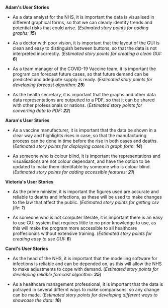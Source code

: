 **Adam's User Stories**
- As a data analyst for the NHS, it is important the data is visualised in different graphical forms, so that we can clearly identify trends and potential risks that could arise. (_Estimated story points for adding graphs: **15**_)

- As a doctor with poor vision, it is important that the layout of the GUI is clean and easy to distinguish between buttons, so that the data is not interpreted incorrectly. (_Estimated story points for creating a clean GUI: **6**_)

- As a team manager of the COVID-19 Vaccine team, it is important the program can forecast future cases, so that future demand can be predicted and adequate supply is ready. (_Estimated story points for developing forecast algorithm: **25**_)

- As the health secretary, it is important that the graphs and other data data representations are outputted to a PDF, so that it can be shared with other professionals or nations. (_Estimated story points for converting data to PDF: **22**_)

**Aaran's User Stories**
- As a vaccine manufacturer, it is important that the data be shown in a clear way and highlights rises in case, so that the manufacturing process can be done in time before the rise in both cases and deaths. (_Estimated story points for displaying cases in graph form: **14**_)

- As someone who is colour blind, it is important the representations and visualisations are not colour dependant, and have the option to be updated to make them identifable by someone who is colour blind. (_Estimated story points for adding accessible features: **21**_)

**Victoria's User Stories**
- As the prime minister, it is important the figures used are accurate and reliable to deaths and infections, as these will be used to make changes to the law that affect the public. (_Estimated story points for getting csv file: **1**_)

- As someone who is not computer literate, it is important there is an easy to use GUI system that requires little to no prior knowledge to use, as this will make the program more accessible to all healthcare proffesionals without extensive training. (_Estimated story points for creating easy to use GUI: **6**_)

**Carol's User Stories**
- As the head of the NHS, it is important that the modelling software for infections is reliable and can be depended on, as this will allow the NHS to make adjustments to cope with demand. (_Estimated story points for developing reliable forecast algorithm: **25**_)

- As a healthcare management professional, it is important that the data is potrayed in several differnt ways to make comparisons, so any change can be made. (_Estimated story points for developing different ways to showcase the data: **16**_)
